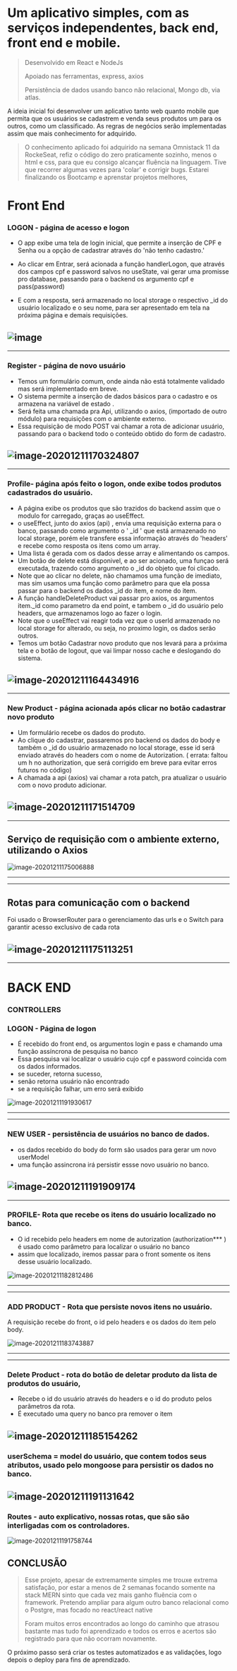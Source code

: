 



# Um aplicativo simples, com as serviços independentes, back end, front end e mobile.

> Desenvolvido em React e NodeJs
>
> Apoiado nas ferramentas, express, axios
>
> Persistência de dados usando banco não relacional, Mongo db, via atlas.
>

A ideia inicial foi desenvolver um aplicativo tanto web quanto mobile que permita que os usuários se cadastrem e venda seus produtos um para os outros, como um classificado. As regras de negócios serão implementadas assim que mais conhecimento for adquirido.

> O conhecimento aplicado foi adquirido na semana Omnistack 11 da RockeSeat, refiz o código do zero praticamente sozinho, menos o html e css, para que eu consigo alcançar fluência na linguagem. Tive que recorrer algumas vezes para 'colar' e corrigir bugs. Estarei finalizando os Bootcamp e aprenstar projetos melhores,



# Front End

### LOGON - página de acesso e logon

- O app exibe uma tela de login inicial, que permite a inserção de CPF e Senha ou a opção de cadastrar através do 'não tenho cadastro.'

- Ao clicar em Entrar,  será acionada a função handlerLogon, que através dos campos cpf e password salvos no useState, vai gerar uma promisse pro database, passando para o backend os argumento  cpf e pass(password) 

- E com a resposta, será armazenado no local storage o respectivo _id do usuário localizado e o seu nome, para ser apresentado em tela na próxima página e demais requisições.

  

#### 

![image](https://user-images.githubusercontent.com/68745408/101971668-ecce8480-3c11-11eb-9c82-8707644c0021.png)
--------------

------------

### Register - página de novo usuário

- Temos um formulário comum, onde ainda não está totalmente validado mas será implementado em breve.
- O sistema permite a inserção  de dados básicos para o cadastro e os armazena na variável de estado . 
- Será feita uma chamada pra Api, utilizando o axios, (importado de outro módulo) para requisições com o ambiente externo. 
- Essa requisição de modo POST vai chamar a rota de adicionar usuário, passando para o backend todo o conteúdo obtido do form de cadastro.

![image-20201211170324807](https://user-images.githubusercontent.com/68745408/101971740-446cf000-3c12-11eb-8ccd-80302173ec5d.png)
------------------

-----------



### Profile- página após feito o logon, onde exibe todos produtos cadastrados do usuário.

- A página exibe os produtos que são trazidos do backend assim que o modulo for carregado, graças ao useEffect.
- o useEffect, junto do axios (api) , envia uma requisição externa para o banco, passando como argumento  o ' _id ' que está armazenado no local storage, porém ele transfere essa informação através do 'headers' e recebe como resposta os itens como um array.
- Uma lista é gerada com os dados desse array e alimentando os campos.
- Um botão de delete está disponivel, e ao ser acionado, uma funçao será executada, trazendo como argumento o _id do objeto que foi clicado. 
- Note que ao clicar no delete, não chamamos uma função de imediato, mas sim usamos uma função como parâmetro para que ela possa passar para o backend os dados _id do item, e nome do item.
- A função handleDeleteProduct vai passar pro axios, os argumentos item._id como parametro da end point, e tambem o _id do usuário pelo headers, que armazenamos logo ao fazer o login.
- Note que o useEffect vai reagir toda vez que o userId armazenado no local storage for alterado, ou seja, no proximo login, os dados serão outros.
- Temos um botão Cadastrar novo produto que nos levará para a próxima tela e o botão de logout, que vai limpar nosso cache e deslogando do sistema.

 ![image-20201211164434916](https://user-images.githubusercontent.com/68745408/101971738-42a32c80-3c12-11eb-9900-d53558aaf3f9.png)
---------

-------



### New Product - página acionada após clicar no botão cadastrar novo produto

- Um formulário recebe os dados do produto.
- Ao clique do cadastrar, passaremos pro backend os dados do body e também o _id do usuário armazenado no local storage, esse  id será enviado através do headers com o nome de Autorization.  ( errata: faltou um h no authorization, que será corrigido em breve para evitar erros futuros no código)
- A chamada a api (axios) vai chamar a rota patch, pra atualizar o usuário com o novo produto adicionar.

![image-20201211171514709](https://user-images.githubusercontent.com/68745408/101971743-459e1d00-3c12-11eb-8143-d7dec42e26fb.png)
------------

-------------



## Serviço de requisição com o ambiente externo, utilizando o Axios

![image-20201211175006888](https://user-images.githubusercontent.com/68745408/101971684-0b348000-3c12-11eb-9314-836bf2e5cb87.png)

---

---



## Rotas para comunicação com o backend 

Foi usado o BrowserRouter para o gerenciamento das urls e o Switch para garantir acesso exclusivo de cada rota

![image-20201211175113251](https://user-images.githubusercontent.com/68745408/101971685-0cfe4380-3c12-11eb-919a-b6ed6911f59a.png)
----

-----------

# BACK END



### CONTROLLERS

###   LOGON -  Página de logon

- É recebido do front end, os argumentos login e pass e chamando uma função assíncrona de pesquisa no banco
- Essa pesquisa vai localizar o usuário cujo cpf e password coincida com os dados informados.
- se suceder, retorna sucesso,
- senão retorna usuário não encontrado
- se a requisição falhar, um erro será exibido

![image-20201211191930617](https://user-images.githubusercontent.com/68745408/101971721-328b4d00-3c12-11eb-86fe-9166dcfb014b.png)

-----

-----------



### NEW USER - persistência de usuários no banco de dados.

- os dados recebido do body do form são usados para gerar um novo userModel
- uma função assincrona irá persistir essse novo usuário no banco.

![image-20201211191909174](https://user-images.githubusercontent.com/68745408/101971720-31f2b680-3c12-11eb-9d77-9f3578e17998.png)
----

-----



### PROFILE- Rota que recebe os itens do usuário localizado no banco.

- O id recebido pelo headers em nome de autorization (authorization*** ) é usado como parâmetro para localizar o usuário no banco
- assim que localizado, iremos passar para o front somente os itens desse usuário localizado.


![image-20201211182812486](https://user-images.githubusercontent.com/68745408/101971695-1a1b3280-3c12-11eb-9c04-35699a371aa7.png)

--------

------------

### ADD PRODUCT - Rota que persiste novos itens no usuário.

A requisição recebe do front, o id pelo headers e os dados do item pelo body.

![image-20201211183743887](https://user-images.githubusercontent.com/68745408/101971699-1daeb980-3c12-11eb-8863-7b65895004ba.png)

----

---

### Delete Product - rota do botão de deletar produto da lista de produtos do usuário,

- Recebe o id do usuário através do headers e o id do produto pelos parâmetros da rota.
- É executado uma query no banco pra remover o item 

 
 ![image-20201211185154262](https://user-images.githubusercontent.com/68745408/101971709-2901e500-3c12-11eb-9529-fb986ce952a6.png)
----

### userSchema = model do usuário, que contem todos seus atributos, usado pelo mongoose  para persistir os dados no banco.


 ![image-20201211191131642](https://user-images.githubusercontent.com/68745408/101971711-2acba880-3c12-11eb-983b-6b780fc3c88b.png)
----

### Routes - auto explicativo, nossas rotas, que são são interligadas com os controladores.
 
 ![image-20201211191758744](https://user-images.githubusercontent.com/68745408/101971716-2f905c80-3c12-11eb-8943-d35d99f9f44c.png)




## CONCLUSÃO

> Esse projeto, apesar de extremamente simples me trouxe extrema satisfação, por estar a menos de 2 semanas focando somente na stack MERN sinto que cada vez mais ganho fluência com o framework. Pretendo ampliar para algum outro banco relacional como o Postgre, mas focado no react/react native
>
> Foram muitos erros encontrados ao longo do caminho que atrasou bastante mas tudo foi aprendizado e todos os erros e acertos são registrado para que não ocorram novamente.

O próximo passo será criar os testes automatizados e as validações, logo depois o deploy para fins de aprendizado.


